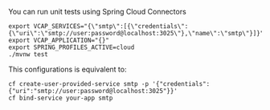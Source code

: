 
You can run unit tests using Spring Cloud Connectors

```
export VCAP_SERVICES="{\"smtp\":[{\"credentials\":{\"uri\":\"smtp://user:password@localhost:3025\"},\"name\":\"smtp\"}]}"
export VCAP_APPLICATION="{}"
export SPRING_PROFILES_ACTIVE=cloud
./mvnw test
```

This configurations is equivalent to:

```
cf create-user-provided-service smtp -p '{"credentials":{"uri":"smtp://user:password@localhost:3025"}}'
cf bind-service your-app smtp
```